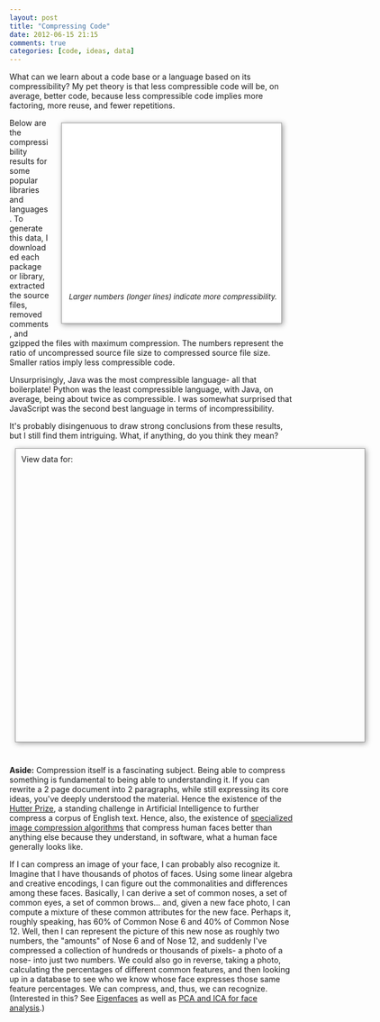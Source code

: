 ```yaml
---
layout: post
title: "Compressing Code"
date: 2012-06-15 21:15
comments: true
categories: [code, ideas, data]
---
```

<div class='empty'>
  <script type="text/javascript" src="http://www.google.com/jsapi"></script>
  <script type="text/javascript">
    google.load('visualization', '1', {packages: ['corechart']});
  </script>
  <script type="text/javascript">
    function drawVisualization() {
      var languageData = {
        Ruby: [
          ["octopress",3.109],
          ["homebrew",3.310],
          ["will_paginate",3.724],
          ["jekyll",3.909],
          ["cucumber",3.976],
          ["compass",4.076],
          ["bundler",4.087],
          ["sinatra",4.096],
          ["gollum",4.126],
          ["refinerycms",4.215],
          ["resque",4.217],
          ["ruby",4.217],
          ["diaspora",4.285],
          ["active_admin",4.452],
          ["spree",4.634],
          ["devise",4.961],
          ["paperclip",5.087],
          ["rails_admin",5.276],
          ["rails",5.327],
          ["capybara",5.335],
          ["cancan",5.434],
          ["authlogic",5.666],
          ["fog",5.787],
          ["mongoid",6.714]
        ],

        CPP: [
          ["v8",3.031],
          ["node",3.049],
          ["bitcoin",4.037],
          ["wkhtmltopdf",4.081],
          ["mongo",4.264],
          ["scribe",4.504],
          ["mysql",4.977],
          ["doom3.gpl",5.024],
          ["phantomjs",5.501]
        ],

        Java: [
          ["hudson",4.558],
          ["hadoop",4.952],
          ["grails-core",5.466],
          ["clojure",5.930],
          ["cassandra",6.601],
          ["netty",6.692],
          ["voldemort",6.986],
          ["spring-framework",7.043],
          ["storm",9.340]
        ],

        JS: [
          ["Skeleton",1.648],
          ["mustache.js",2.838],
          ["impress.js",3.102],
          ["pdf.js",3.245],
          ["three.js",3.371],
          ["underscore",3.410],
          ["zepto",3.505],
          ["raphael",3.614],
          ["backbone",3.630],
          ["history.js",3.752],
          ["UglifyJS",3.788],
          ["headjs",3.866],
          ["scriptaculous",4.044],
          ["less.js",4.105],
          ["handlebars.js",4.199],
          ["jquery",4.202],
          ["ace",4.207],
          ["bootstrap",4.219],
          ["d3",4.413],
          ["prototype",4.511],
          ["ember.js",4.549],
          ["jasmine",4.872],
          ["async",4.978],
          ["express",5.145],
          ["mongoose",5.735],
          ["socket.io",6.719]
        ],

        PHP: [
          ["WordPress",4.373],
          ["twitteroauth",4.408],
          ["pyrocms",4.559],
          ["foundation",5.067],
          ["Slim",5.552],
          ["symfony",6.337],
          ["zf2",6.580],
          ["cakephp",6.839]
        ],

        C: [
          ["git",3.758],
          ["redis",4.194],
          ["memcached",4.539],
          ["ccv",4.659],
          ["linux",4.847],
          ["yajl",4.983],
          ["nginx",5.352],
          ["php-src",8.752]
        ],

        Python: [
          ["webpy",2.943],
          ["fabric",3.573],
          ["reddit",3.587],
          ["blueprint",3.962],
          ["tornado",4.279],
          ["flask",4.415],
          ["django",4.901]
        ]
      };

      var summary = [
        ["Python",3.952],
        ["JS",4.064],
        ["CPP",4.274],
        ["Ruby",4.584],
        ["C",5.136],
        ["PHP",5.464],
        ["Java",6.396]
      ];

      var crossLanguageSummary = google.visualization.arrayToDataTable([["", ""]].concat(summary.reverse()));
      new google.visualization.BarChart(jQuery("#cross-language").get(0)).draw(crossLanguageSummary,
            {title:"Average Compressability by Language",
              width: 400, height: 300,
              legend: { position: "none" },
              chartArea: { width: "80%", height: "80%" }
            });


      jQuery.each(languageData, function(name, value) {
        var data = google.visualization.arrayToDataTable([["", ""]].concat(languageData[name].reverse()));
        var $elem = jQuery("<div></div>").addClass("visualization").addClass(name).css({ width: "600px", height: "400px", display: "none" });
        jQuery("#visualizations").append($elem);
        jQuery("#viz-links").append(jQuery('<a href="#"></a>').text(name).click(function(e) {
          e.preventDefault();
          jQuery("#visualizations .visualization").hide();
          $elem.show();
          return false;
        }));

        new google.visualization.BarChart($elem.get(0)).draw(data,
               {title:"Compressability of " + name + " Libraries",
                width: 600, height: 500,
                legend: { position: "none" },
                hAxis: { maxValue: 7, minValue: 2, viewWindowMode: 'explicit', viewWindow: { max: 7, min: 2 } },
                chartArea: { width: "70%", height: "75%" }
               });
      });

      jQuery("#visualizations .visualization.Ruby").show();
    }

    google.setOnLoadCallback(drawVisualization);
  </script>

  <style>
    .empty {
      width: 0;
      height: 0;
      padding: 0;
      margin: 0;
    }

    #viz-links a {
      padding: 10px;
    }

    #visualizations {
      width: 600px;
      height: 500px;
    }

    #cross-language {
      width: 400px;
      height: 300px;
    }

    .cross-language-wrapper {
      margin: 8px 20px 10px 20px;
      float: right;
      width: 385px;
      height: 355px;
      padding-left: 5px;
      font-size: 13px;
      font-style: italic;
      text-align: center;
      overflow: hidden;
      background-color: white;
    }

    .box {
      box-shadow: 2px 2px 9px #999;
      border: 1px solid #999;
    }

    .results {
      clear: both;
      margin: 10px;
      padding: 10px;
      width: 600px;
      overflow: hidden;
      height: 500px;
    }
  </style>
</div>

What can we learn about a code base or a language based on its compressibility?  My pet theory is that less compressible code will be, on average, better code, because less compressible code implies more factoring, more reuse, and fewer repetitions.

<div class='cross-language-wrapper box'>
  <div id='cross-language'></div>
  <div>
    Larger numbers (longer lines) indicate more compressibility.
  </div>
</div>

Below are the compressibility results for some popular libraries and languages.  To generate this data, I downloaded each package or library, extracted the source files, removed comments, and gzipped the files with maximum compression.  The numbers represent the ratio of uncompressed source file size to compressed source file size.  Smaller ratios imply less compressible code.

Unsurprisingly, Java was the most compressible language- all that boilerplate!  Python was the least compressible language, with Java, on average, being about twice as compressible.  I was somewhat surprised that JavaScript was the second best language in terms of incompressibility.

It's probably disingenuous to draw strong conclusions from these results, but I still find them intriguing.  What, if anything, do you think they mean?

<div class='results box'>
  <div id="viz-links">
    <span>View data for:</span>
  </div>

  <div id="visualizations"></div>
</div>

<br />

<strong>Aside:</strong> Compression itself is a fascinating subject.  Being able to compress something is fundamental to being able to understanding it.  If you can rewrite a 2 page document into 2 paragraphs, while still expressing its core ideas, you've deeply understood the material.  Hence the existence of the [Hutter Prize](http://en.wikipedia.org/wiki/Hutter_Prize), a standing challenge in Artificial Intelligence to further compress a corpus of English text.  Hence, also, the existence of [specialized image compression algorithms](http://www.cs.technion.ac.il/~elad/publications/journals/2007/FaceCompress_KSVD_JVCIR.pdf) that compress human faces better than anything else because they understand, in software, what a human face generally looks like.

If I can compress an image of your face, I can probably also recognize it.  Imagine that I have thousands of photos of faces.  Using some linear algebra and creative encodings, I can figure out the commonalities and differences among these faces.  Basically, I can derive a set of common noses, a set of common eyes, a set of common brows... and, given a new face photo, I can compute a mixture of these common attributes for the new face.  Perhaps it, roughly speaking, has 60% of Common Nose 6 and 40% of Common Nose 12.  Well, then I can represent the picture of this new nose as roughly two numbers, the "amounts" of Nose 6 and of Nose 12, and suddenly I've compressed a collection of hundreds or thousands of pixels- a photo of a nose- into just two numbers.  We could also go in reverse, taking a photo, calculating the percentages of different common features, and then looking up in a database to see who we know whose face expresses those same feature percentages.  We can compress, and, thus, we can recognize.  (Interested in this?  See [Eigenfaces](http://en.wikipedia.org/wiki/Eigenface) as well as [PCA and ICA for face analysis](http://www.face-rec.org/algorithms/Comparisons/draper_cviu.pdf).)
